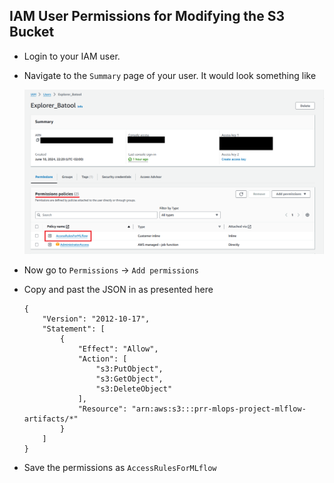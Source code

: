 ## IAM User Permissions for Modifying the S3 Bucket

- Login to your IAM user. 
- Navigate to the `Summary` page of your user. It would look something like 

	![this](../images/iam_user_summary.png)

- Now go to `Permissions` -> `Add permissions`
- Copy and past the JSON in as presented here

	```
	{
	    "Version": "2012-10-17",
	    "Statement": [
	        {
	            "Effect": "Allow",
	            "Action": [
	                "s3:PutObject",
	                "s3:GetObject",
	                "s3:DeleteObject"
	            ],
	            "Resource": "arn:aws:s3:::prr-mlops-project-mlflow-artifacts/*"
	        }
	    ]
	}
	```
- Save the permissions as `AccessRulesForMLflow`